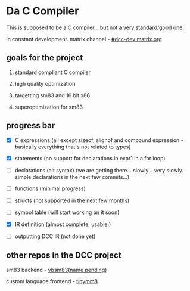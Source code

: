 # Da C Compiler

This is supposed to be a C compiler... but not a very standard/good one.

in constant development.
matrix channel - [#dcc-dev:matrix.org](https://matrix.to/#/%23dcc-dev%3Amatrix.org)

## goals for the project

1. standard compliant C compiler

2. high quality optimization

3. targetting sm83 and 16 bit x86

4. superoptimization for sm83

## progress bar

- [x] C expressions (all except sizeof, alignof and compound expression - basically everything that's not related to types)

- [x] statements (no support for declarations in expr1 in a for loop)

- [ ] declarations (alt syntax) (we are getting there... slowly... very slowly. simple declarations in the next few commits...)

- [ ] functions (minimal progress)

- [ ] structs (not supported in the next few months)

- [ ] symbol table (will start working on it soon)

- [x] IR definition (almost complete, usable.)

- [ ] outputting DCC IR (not done yet)

## other repos in the DCC project

sm83 backend - [vbsm83(name pending)](https://github.com/GreenAndEievui/vbsm83)

custom language frontend - [tinymm8](https://github.com/Oderjunkie/tinymm8)
